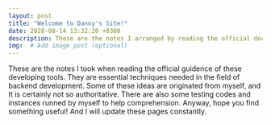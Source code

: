 ```yaml
---
layout: post
title: "Welcome to Danny's Site!"
date: 2020-08-14 13:32:20 +0300
description: These are the notes I arranged by reading the official documents. Hope you’ll find something useful! # Add post description (optional)
img:  # Add image post (optional)
---
```

These are the notes I took when reading the official guidence of these developing tools. They are essential techniques needed in the field of backend development.  Some of these ideas are originated from myself, and It is certainly not so authoritative. There are also some testing codes and instances runned by myself to help comprehension. Anyway, hope you find something useful! And I will update these pages constantly.



